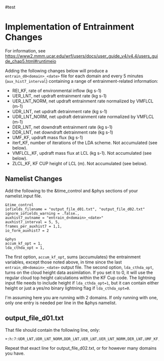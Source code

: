 #test

# Implementation of Entrainment Changes

For information, see https://www2.mmm.ucar.edu/wrf/users/docs/user_guide_v4/v4.4/users_guide_chap5.html#runtimeio

Adding the following changes below will produce a `entrain_d0<domain>_<date>` file for each domain and every 5 minutes (`aux_hist7_interval`) containing a range of entrainment-related information:
- REI_KF, rate of environmental inflow (kg s-1)
- UER_LNT, net updraft entrainment rate (kg s-1)
- UER_LNT_NORM, net updraft entrainment rate normalized by VMFLCL (m-1)
- UDR_LNT, net updraft detrainment rate (kg s-1)
- UDR_LNT_NORM, net updraft detrainment rate normalized by VMFLCL (m-1)
- DER_LNT, net downdraft entrainment rate (kg s-1)
- DDR_LNT, net downdraft detrainment rate (kg s-1)
- UMF_KF, updraft mass flux (kg s-1)
- iterf_KF, number of iterations of the LDA scheme. Not accumulated (see below).
- VMFLCL_KF, updraft mass flux at LCL (kg s-1). Not accumulated (see below).
- ZLCL_KF, KF CUP height of LCL (m). Not accumulated (see below).

## Namelist Changes

Add the following to the &time_control and &phys sections of your namelist.input file. 
```
&time_control
iofields_filename = "output_file_d01.txt", "output_file_d02.txt"
ignore_iofields_warning = .false.,
auxhist7_outname = "entrain_d<domain>_<date>"
auxhist7_interval = 5, 5,
frames_per_auxhist7 = 1,1,
io_form_auxhist7 = 2

&phys
accum_kf_opt = 1,
lda_cthda_opt = 1,  
```
The first option, `accum_kf_opt`, sums (accumulates) the entrainment variables, except those noted above, in time since the last `entrain_d0<domain>_<date>` output file. The second option, `lda_cthda_opt`, turns on the cloud height data assimilation. If you set it to 0, it will use the regular cloud top height calculations within the KF Cup code. The lightning input file needs to include height if `lda_cthda_opt=1`, but it can contain either height or just a yes/no binary lightning flag if `lda_cthda_opt=0`.

I'm assuming here you are running with 2 domains. If only running with one, only one entry is needed per line in the &phys namelist.

## output_file_d01.txt
That file should contain the following line, only:
```
+:h:7:UDR_LNT,UDR_LNT_NORM,DDR_LNT,UER_LNT,UER_LNT_NORM,DER_LNT,UMF_KF,REI_KF,ITERF_KF,VMFLCL_KF,ZLCL_KF
```

Repeat that exact line for output_file_d02.txt, or for however many domains you have.




